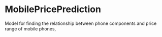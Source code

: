 # MobilePricePrediction
 Model for finding the relationship between phone components and price range of mobile phones,
